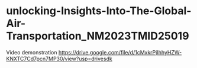 # unlocking-Insights-Into-The-Global-Air-Transportation_NM2023TMID25019
Video demonstration   https://drive.google.com/file/d/1cMxkrPjIhhyHZW-KNXTC7Cd7pcn7MP30/view?usp=drivesdk
